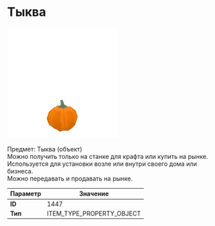 # Тыква

![Item Image](../img/1447.webp?raw=true)

Предмет: Тыква (объект)<br>Можно получить только на станке для крафта или купить на рынке.<br>Используется для установки возле или внутри своего дома или бизнеса.<br>Можно передавать и продавать на рынке.


| Параметр | Значение |
|----------|----------|
| **ID** | 1447 |
| **Тип** | ITEM_TYPE_PROPERTY_OBJECT |

